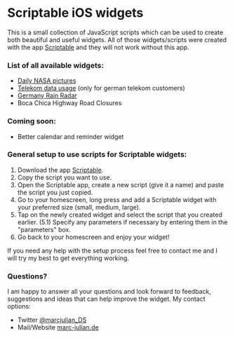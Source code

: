 # Scriptable iOS widgets
This is a small collection of JavaScript scripts which can be used to create both beautiful and useful widgets.
All of those widgets/scripts were created with the app <a href="https://scriptable.app/">Scriptable</a> and they will not work without this app.

### List of all available widgets:
- <a href="https://github.com/marcjulianschwarz/scriptable-widgets/tree/main/nasa-pictures">Daily NASA pictures</a>
- <a href="https://github.com/marcjulianschwarz/telekom-data-usage-widget">Telekom data usage</a> (only for german telekom customers)
- <a href="https://github.com/marcjulianschwarz/scriptable-widgets/tree/main/germany-rain-radar">Germany Rain Radar</a>
- Boca Chica Highway Road Closures

### Coming soon:
- Better calendar and reminder widget

### General setup to use scripts for Scriptable widgets:
1. Download the app <a href="https://scriptable.app/">Scriptable</a>.
2. Copy the script you want to use.
3. Open the Scriptable app, create a new script (give it a name) and paste the script you just copied.
4. Go to your homescreen, long press and add a Scriptable widget with your preferred size (small, medium, large).
5. Tap on the newly created widget and select the script that you created earlier.
(5.1) Specify any parameters if necessary by entering them in the "parameters" box.
6. Go back to your homescreen and enjoy your widget!

If you need any help with the setup process feel free to contact me and I will try my best to get everything working.

### Questions?
I am happy to answer all your questions and look forward to feedback, suggestions and ideas that can help improve the widget.
My contact options:
- Twitter <a href="https://twitter.com/marcjulian_DS">@marcjulian_DS</a>
- Mail/Website <a href="https://www.marc-julian.de/">marc-julian.de</a>
